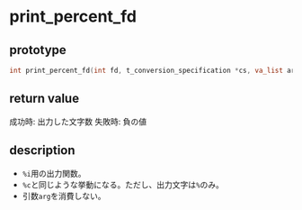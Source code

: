 
# print_percent_fd

## prototype

```c
int	print_percent_fd(int fd, t_conversion_specification *cs, va_list args);
```

## return value

成功時: 出力した文字数
失敗時: 負の値

## description

* `%i`用の出力関数。
* `%c`と同じような挙動になる。ただし、出力文字は`%`のみ。
* 引数`arg`を消費しない。
